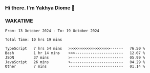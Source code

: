 ### Hi there. I'm Yakhya Diome 👋

### WAKATIME
<!--START_SECTION:waka-->

```txt
From: 13 October 2024 - To: 19 October 2024

Total Time: 10 hrs 19 mins

TypeScript   7 hrs 54 mins   >>>>>>>>>>>>>>>>>>>------   76.50 %
Bash         1 hr 14 mins    >>>----------------------   12.07 %
JSON         37 mins         >------------------------   05.99 %
JavaScript   26 mins         >------------------------   04.29 %
Other        7 mins          -------------------------   01.14 %
```

<!--END_SECTION:waka-->
